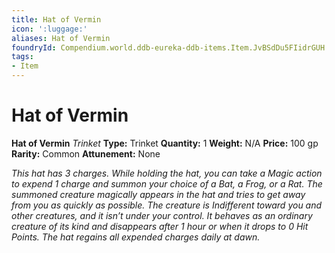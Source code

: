 ```yaml
---
title: Hat of Vermin
icon: ':luggage:'
aliases: Hat of Vermin
foundryId: Compendium.world.ddb-eureka-ddb-items.Item.JvBSdDu5FIidrGUH
tags:
- Item
---
```


# Hat of Vermin

**Hat of Vermin**
_Trinket_
**Type:** Trinket
**Quantity:** 1
**Weight:** N/A
**Price:** 100 gp
**Rarity:** Common
**Attunement:** None

*This hat has 3 charges. While holding the hat, you can take a Magic action to expend 1 charge and summon your choice of a Bat, a Frog, or a Rat. The summoned creature magically appears in the hat and tries to get away from you as quickly as possible. The creature is Indifferent toward you and other creatures, and it isn’t under your control. It behaves as an ordinary creature of its kind and disappears after 1 hour or when it drops to 0 Hit Points. The hat regains all expended charges daily at dawn.*